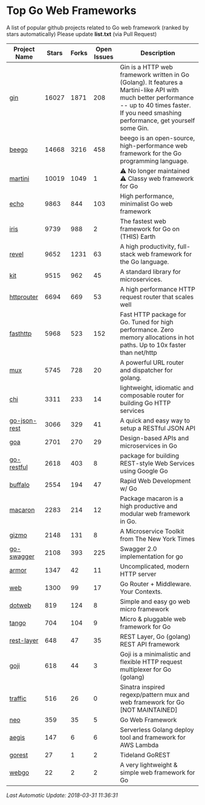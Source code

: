 # Top Go Web Frameworks
A list of popular github projects related to Go web framework (ranked by stars automatically)
Please update **list.txt** (via Pull Request)

| Project Name | Stars | Forks | Open Issues | Description |
| ------------ | ----- | ----- | ----------- | ----------- |
| [gin](https://github.com/gin-gonic/gin) | 16027 | 1871 | 208 | Gin is a HTTP web framework written in Go (Golang). It features a Martini-like API with much better performance -- up to 40 times faster. If you need smashing performance, get yourself some Gin. |
| [beego](https://github.com/astaxie/beego) | 14668 | 3216 | 458 | beego is an open-source, high-performance web framework for the Go programming language. |
| [martini](https://github.com/go-martini/martini) | 10019 | 1049 | 1 | ⚠️ No longer maintained ⚠️  Classy web framework for Go |
| [echo](https://github.com/labstack/echo) | 9863 | 844 | 103 | High performance, minimalist Go web framework |
| [iris](https://github.com/kataras/iris) | 9739 | 988 | 2 | The fastest web framework for Go on (THIS) Earth |
| [revel](https://github.com/revel/revel) | 9652 | 1231 | 63 | A high productivity, full-stack web framework for the Go language. |
| [kit](https://github.com/go-kit/kit) | 9515 | 962 | 45 | A standard library for microservices. |
| [httprouter](https://github.com/julienschmidt/httprouter) | 6694 | 669 | 53 | A high performance HTTP request router that scales well |
| [fasthttp](https://github.com/valyala/fasthttp) | 5968 | 523 | 152 | Fast HTTP package for Go. Tuned for high performance. Zero memory allocations in hot paths. Up to 10x faster than net/http |
| [mux](https://github.com/gorilla/mux) | 5745 | 728 | 20 | A powerful URL router and dispatcher for golang. |
| [chi](https://github.com/go-chi/chi) | 3311 | 233 | 14 | lightweight, idiomatic and composable router for building Go HTTP services |
| [go-json-rest](https://github.com/ant0ine/go-json-rest) | 3066 | 329 | 41 | A quick and easy way to setup a RESTful JSON API |
| [goa](https://github.com/goadesign/goa) | 2701 | 270 | 29 | Design-based APIs and microservices in Go |
| [go-restful](https://github.com/emicklei/go-restful) | 2618 | 403 | 8 | package for building REST-style Web Services using Google Go |
| [buffalo](https://github.com/gobuffalo/buffalo) | 2554 | 194 | 47 | Rapid Web Development w/ Go |
| [macaron](https://github.com/go-macaron/macaron) | 2283 | 214 | 12 | Package macaron is a high productive and modular web framework in Go. |
| [gizmo](https://github.com/NYTimes/gizmo) | 2148 | 131 | 8 | A Microservice Toolkit from The New York Times |
| [go-swagger](https://github.com/go-swagger/go-swagger) | 2108 | 393 | 225 | Swagger 2.0 implementation for go |
| [armor](https://github.com/labstack/armor) | 1347 | 42 | 11 | Uncomplicated, modern HTTP server |
| [web](https://github.com/gocraft/web) | 1300 | 99 | 17 | Go Router + Middleware. Your Contexts. |
| [dotweb](https://github.com/devfeel/dotweb) | 819 | 124 | 8 | Simple and easy go web micro framework |
| [tango](https://github.com/lunny/tango) | 704 | 104 | 9 | Micro & pluggable web framework for Go |
| [rest-layer](https://github.com/rs/rest-layer) | 648 | 47 | 35 | REST Layer, Go (golang) REST API framework |
| [goji](https://github.com/goji/goji) | 618 | 44 | 3 | Goji is a minimalistic and flexible HTTP request multiplexer for Go (golang) |
| [traffic](https://github.com/pilu/traffic) | 516 | 26 | 0 | Sinatra inspired regexp/pattern mux and web framework for Go [NOT MAINTAINED] |
| [neo](https://github.com/ivpusic/neo) | 359 | 35 | 5 | Go Web Framework |
| [aegis](https://github.com/tmaiaroto/aegis) | 147 | 6 | 6 | Serverless Golang deploy tool and framework for AWS Lambda |
| [gorest](https://github.com/tideland/gorest) | 27 | 1 | 2 | Tideland GoREST |
| [webgo](https://github.com/bnkamalesh/webgo) | 22 | 2 | 2 | A very lightweight & simple web framework for Go |

*Last Automatic Update: 2018-03-31 11:36:31*